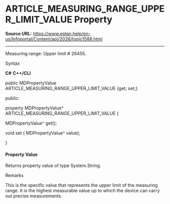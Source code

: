# ARTICLE_MEASURING_RANGE_UPPER_LIMIT_VALUE Property

**Source URL:** https://www.eplan.help/en-us/Infoportal/Content/api/2026/topic1588.html

---

Measuring range: Upper limit # 26455.

Syntax

**C#**
**C++/CLI**


public MDPropertyValue ARTICLE_MEASURING_RANGE_UPPER_LIMIT_VALUE {get; set;}

public:

property MDPropertyValue^ ARTICLE_MEASURING_RANGE_UPPER_LIMIT_VALUE {

   MDPropertyValue^ get();

   void set (    MDPropertyValue^ value);

}


#### Property Value

Returns property value of type System.String.

Remarks

This is the specific value that represents the upper limit of the measuring range. It is the highest measurable value up to which the device can carry out precise measurements.
